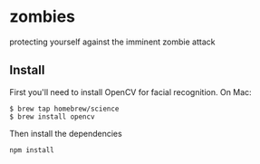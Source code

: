 # zombies
protecting yourself against the imminent zombie attack

## Install 

First you'll need to install OpenCV for facial recognition. On Mac:

```
$ brew tap homebrew/science
$ brew install opencv
```

Then install the dependencies 

```
npm install 
```
